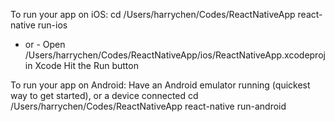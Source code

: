 To run your app on iOS:
   cd /Users/harrychen/Codes/ReactNativeApp
   react-native run-ios
   - or -
   Open /Users/harrychen/Codes/ReactNativeApp/ios/ReactNativeApp.xcodeproj in Xcode
   Hit the Run button

To run your app on Android:
   Have an Android emulator running (quickest way to get started), or a device connected
   cd /Users/harrychen/Codes/ReactNativeApp
   react-native run-android
